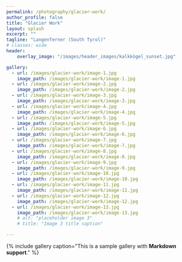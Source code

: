 ```yaml
---
permalink: /photography/glacier-work/
author_profile: false
title: "Glacier Work"
layout: splash
excerpt: ""
tagline: "Langenferner (South Tyrol)"
# classes: wide
header: 
    overlay_image: "/images/header_images/kalkkögel_sunset.jpg"

gallery:
  - url: /images/glacier-work/image-1.jpg
    image_path: /images/glacier-work/image-1.jpg
  - url: /images/glacier-work/image-2.jpg
    image_path: /images/glacier-work/image-2.jpg
  - url: /images/glacier-work/image-3.jpg
    image_path: /images/glacier-work/image-3.jpg
  - url: /images/glacier-work/image-4.jpg
    image_path: /images/glacier-work/image-4.jpg
  - url: /images/glacier-work/image-5.jpg
    image_path: /images/glacier-work/image-5.jpg
  - url: /images/glacier-work/image-6.jpg
    image_path: /images/glacier-work/image-6.jpg
  - url: /images/glacier-work/image-7.jpg
    image_path: /images/glacier-work/image-7.jpg
  - url: /images/glacier-work/image-8.jpg
    image_path: /images/glacier-work/image-8.jpg
  - url: /images/glacier-work/image-9.jpg
    image_path: /images/glacier-work/image-9.jpg
  - url: /images/glacier-work/image-10.jpg
    image_path: /images/glacier-work/image-10.jpg
  - url: /images/glacier-work/image-11.jpg
    image_path: /images/glacier-work/image-11.jpg
  - url: /images/glacier-work/image-12.jpg
    image_path: /images/glacier-work/image-12.jpg
  - url: /images/glacier-work/image-13.jpg
    image_path: /images/glacier-work/image-13.jpg
    # alt: "placeholder image 3"
    # title: "Image 3 title caption"

---
```


{% include gallery caption="This is a sample gallery with **Markdown support**." %}